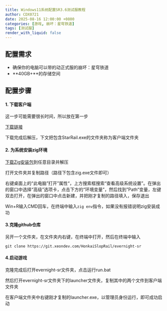 ```yaml
--- 
title: Windows11系统配置SR3.6测试服教程
author: CDX0721
date: 2025-08-16 12:00:00 +0800
categories: [游戏, 崩坏：星穹铁道]
tags: [测试服]
render_with_liquid: false
---
```


## 配置需求

- 确保你的电脑可以带的动正式服的崩坏：星穹铁道
- **40GB+**的存储空间

## 配置步骤

#### 1. 下载客户端

这一步可能需要很长时间，所以放在第一步

[下载链接](https://store-na-phx-2.gofile.io/download/web/3d578475-f611-4abf-970e-fb27201f4ff7/StarRail_3.5.51_CN.rar)

下载完成后解压，下文把包含StarRail.exe的文件夹称为客户端文件夹

#### 2. 为系统安装zig环境

[下载Zig安装包](https://ziglang.org/download/0.14.1/zig-x86_64-windows-0.14.1.zip)到任意目录并解压

打开文件夹并复制路径（路径下包含zig.exe文件即可）

右键桌面上的“此电脑”打开”属性“，上方搜索框搜索“查看高级系统设置”。在弹出的窗口中选择“高级”选项卡，点击下方的“环境变量”，然后找到”Path“变量，左键双击打开，在弹出的窗口中点击新建，并把刚才复制的路径填入，保存退出

Win+R输入CMD回车，在终端中输入`zig env`指令，如果没有报错说明zig安装成功

#### 3.克隆github仓库

另开一个文件夹，在文件夹内右键，在终端中打开，然后在终端中输入

```
git clone https://git.xeondev.com/HonkaiSlopRail/evernight-sr
```

#### 4.启动游戏

克隆完成后打开evernight-sr文件夹，点击运行run.bat

然后打开evernight-sr文件夹下的launcher文件夹，复制其中的两个文件到客户端文件夹

在客户端文件夹中右键刚才复制的launcher.exe，以管理员身份运行，即可成功启动
